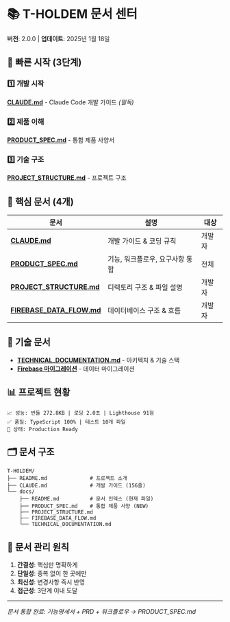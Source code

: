 # 📚 T-HOLDEM 문서 센터

**버전**: 2.0.0 | **업데이트**: 2025년 1월 18일

## 🎯 빠른 시작 (3단계)

### 1️⃣ 개발 시작
**[CLAUDE.md](../CLAUDE.md)** - Claude Code 개발 가이드 *(필독)*

### 2️⃣ 제품 이해
**[PRODUCT_SPEC.md](./PRODUCT_SPEC.md)** - 통합 제품 사양서

### 3️⃣ 기술 구조
**[PROJECT_STRUCTURE.md](./PROJECT_STRUCTURE.md)** - 프로젝트 구조

## 📂 핵심 문서 (4개)

| 문서 | 설명 | 대상 |
|------|------|------|
| **[CLAUDE.md](../CLAUDE.md)** | 개발 가이드 & 코딩 규칙 | 개발자 |
| **[PRODUCT_SPEC.md](./PRODUCT_SPEC.md)** | 기능, 워크플로우, 요구사항 통합 | 전체 |
| **[PROJECT_STRUCTURE.md](./PROJECT_STRUCTURE.md)** | 디렉토리 구조 & 파일 설명 | 개발자 |
| **[FIREBASE_DATA_FLOW.md](./FIREBASE_DATA_FLOW.md)** | 데이터베이스 구조 & 흐름 | 개발자 |

## 🔧 기술 문서

- **[TECHNICAL_DOCUMENTATION.md](./TECHNICAL_DOCUMENTATION.md)** - 아키텍처 & 기술 스택
- **[Firebase 마이그레이션](../scripts/firebase-migration/README.md)** - 데이터 마이그레이션

## 📊 프로젝트 현황

```
📈 성능: 번들 272.8KB | 로딩 2.0초 | Lighthouse 91점
✅ 품질: TypeScript 100% | 테스트 10개 파일
🚀 상태: Production Ready
```

## 🗂️ 문서 구조

```
T-HOLDEM/
├── README.md              # 프로젝트 소개
├── CLAUDE.md              # 개발 가이드 (156줄)
└── docs/
    ├── README.md          # 문서 인덱스 (현재 파일)
    ├── PRODUCT_SPEC.md    # 통합 제품 사양 (NEW)
    ├── PROJECT_STRUCTURE.md
    ├── FIREBASE_DATA_FLOW.md
    └── TECHNICAL_DOCUMENTATION.md
```

## 📝 문서 관리 원칙

1. **간결성**: 핵심만 명확하게
2. **단일성**: 중복 없이 한 곳에만
3. **최신성**: 변경사항 즉시 반영
4. **접근성**: 3단계 이내 도달

---

*문서 통합 완료: 기능명세서 + PRD + 워크플로우 → PRODUCT_SPEC.md*